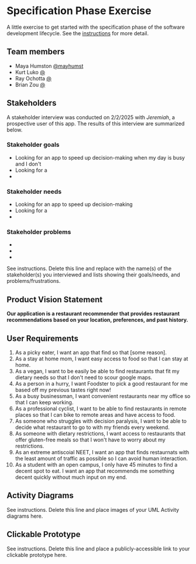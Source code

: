 # Specification Phase Exercise

A little exercise to get started with the specification phase of the software development lifecycle. See the [instructions](instructions.md) for more detail.

## Team members

- Maya Humston [@mayhumst](https://github.com/mayhumst)
- Kurt Luko [@](https://github.com/)
- Ray Ochotta [@](https://github.com/)
- Brian Zou [@](https://github.com/)

## Stakeholders

A stakeholder interview was conducted on 2/2/2025 with *Jeremiah*, a prospective user of this app. The results of this interview are summarized below. 

### Stakeholder goals 

- Looking for an app to speed up decision-making when my day is busy and I don't 
- Looking for a 
- 

### Stakeholder needs

- Looking for an app to speed up decision-making
- Looking for a 
- 

### Stakeholder problems

- 
- 
- 

See instructions. Delete this line and replace with the name(s) of the stakeholder(s) you interviewed and lists showing their goals/needs, and problems/frustrations.

## Product Vision Statement

**Our application is a restaurant recommender that provides restaurant recommendations based on your location, preferences, and past history.**

## User Requirements

1. As a picky eater, I want an app that find  so that [some reason].
2. As a stay at home mom, I want easy access to food so that I can stay at home.
3. As a vegan, I want to be easily be able to find restaurants that fit my dietary needs so that I don't need to scour google maps.
4. As a person in a hurry, I want Foodster to pick a good restaurant for me based off my previous tastes right now! 
5. As a busy businessman, I want convenient restaurants near my office so that I can keep working.
6. As a professional cyclist, I want to be able to find restaurants in remote places so that I can bike to remote areas and have access to food.
7. As someone who struggles with decision paralysis, I want to be able to decide what restaurant to go to with my friends every weekend.
8. As someone with dietary restrictions, I want access to restaurants that offer gluten-free meals so that I won't have to worry about my restrictions.
9. As an extreme antiscoial NEET, I want an app that finds restaurnats with the least amount of traffic as possible so I can avoid human interaction.
10. As a student with an open campus, I only have 45 minutes to find a decent spot to eat. I want an app that recommends me something decent quickly without much input on my end.

## Activity Diagrams

See instructions. Delete this line and place images of your UML Activity diagrams here.

## Clickable Prototype

See instructions. Delete this line and place a publicly-accessible link to your clickable prototype here.
